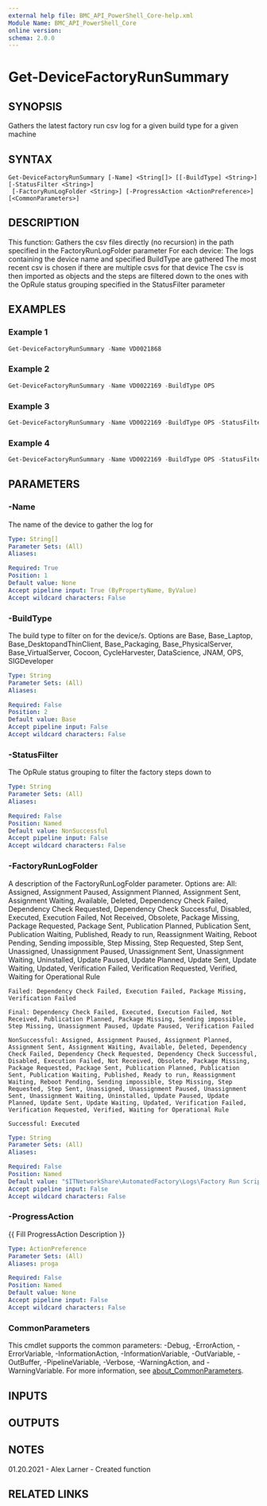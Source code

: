 ```yaml
---
external help file: BMC_API_PowerShell_Core-help.xml
Module Name: BMC_API_PowerShell_Core
online version:
schema: 2.0.0
---
```


# Get-DeviceFactoryRunSummary

## SYNOPSIS

Gathers the latest factory run csv log for a given build type for a given machine

## SYNTAX

```text
Get-DeviceFactoryRunSummary [-Name] <String[]> [[-BuildType] <String>] [-StatusFilter <String>]
 [-FactoryRunLogFolder <String>] [-ProgressAction <ActionPreference>] [<CommonParameters>]
```

## DESCRIPTION

This function:
	Gathers the csv files directly (no recursion) in the path specified in the FactoryRunLogFolder parameter
	For each device:
		The logs containing the device name and specified BuildType are gathered
		The most recent csv is chosen if there are multiple csvs for that device
		The csv is then imported as objects and the steps are filtered down to the ones with the OpRule status grouping specified in the StatusFilter parameter

## EXAMPLES

### Example 1

```PowerShell
Get-DeviceFactoryRunSummary -Name VD0021868
```

### Example 2

```PowerShell
Get-DeviceFactoryRunSummary -Name VD0022169 -BuildType OPS
```

### Example 3

```PowerShell
Get-DeviceFactoryRunSummary -Name VD0022169 -BuildType OPS -StatusFilter Failed
```

### Example 4

```PowerShell
Get-DeviceFactoryRunSummary -Name VD0022169 -BuildType OPS -StatusFilter Failed -FactoryRunLogFolder "$ITNetworkShare\AutomatedFactory\Logs\Factory Run Script\Device Factory Run Summary CSVs"
```

## PARAMETERS

### -Name

The name of the device to gather the log for

```yaml
Type: String[]
Parameter Sets: (All)
Aliases:

Required: True
Position: 1
Default value: None
Accept pipeline input: True (ByPropertyName, ByValue)
Accept wildcard characters: False
```

### -BuildType

The build type to filter on for the device/s.
Options are Base, Base_Laptop, Base_DesktopandThinClient, Base_Packaging, Base_PhysicalServer, Base_VirtualServer, Cocoon, CycleHarvester, DataScience, JNAM, OPS, SIGDeveloper

```yaml
Type: String
Parameter Sets: (All)
Aliases:

Required: False
Position: 2
Default value: Base
Accept pipeline input: False
Accept wildcard characters: False
```

### -StatusFilter

The OpRule status grouping to filter the factory steps down to

```yaml
Type: String
Parameter Sets: (All)
Aliases:

Required: False
Position: Named
Default value: NonSuccessful
Accept pipeline input: False
Accept wildcard characters: False
```

### -FactoryRunLogFolder

A description of the FactoryRunLogFolder parameter.
Options are:
	All: Assigned, Assignment Paused, Assignment Planned, Assignment Sent, Assignment Waiting, Available, Deleted, Dependency Check Failed, Dependency Check Requested, Dependency Check Successful, Disabled, Executed, Execution Failed, Not Received, Obsolete, Package Missing, Package Requested, Package Sent, Publication Planned, Publication Sent, Publication Waiting, Published, Ready to run, Reassignment Waiting, Reboot Pending, Sending impossible, Step Missing, Step Requested, Step Sent, Unassigned, Unassignment Paused, Unassignment Sent, Unassignment Waiting, Uninstalled, Update Paused, Update Planned, Update Sent, Update Waiting, Updated, Verification Failed, Verification Requested, Verified, Waiting for Operational Rule

	Failed: Dependency Check Failed, Execution Failed, Package Missing, Verification Failed

	Final: Dependency Check Failed, Executed, Execution Failed, Not Received, Publication Planned, Package Missing, Sending impossible, Step Missing, Unassignment Paused, Update Paused, Verification Failed

	NonSuccessful: Assigned, Assignment Paused, Assignment Planned, Assignment Sent, Assignment Waiting, Available, Deleted, Dependency Check Failed, Dependency Check Requested, Dependency Check Successful, Disabled, Execution Failed, Not Received, Obsolete, Package Missing, Package Requested, Package Sent, Publication Planned, Publication Sent, Publication Waiting, Published, Ready to run, Reassignment Waiting, Reboot Pending, Sending impossible, Step Missing, Step Requested, Step Sent, Unassigned, Unassignment Paused, Unassignment Sent, Unassignment Waiting, Uninstalled, Update Paused, Update Planned, Update Sent, Update Waiting, Updated, Verification Failed, Verification Requested, Verified, Waiting for Operational Rule

	Successful: Executed

```yaml
Type: String
Parameter Sets: (All)
Aliases:

Required: False
Position: Named
Default value: "$ITNetworkShare\AutomatedFactory\Logs\Factory Run Script\Device Factory Run Summary CSVs"
Accept pipeline input: False
Accept wildcard characters: False
```

### -ProgressAction

{{ Fill ProgressAction Description }}

```yaml
Type: ActionPreference
Parameter Sets: (All)
Aliases: proga

Required: False
Position: Named
Default value: None
Accept pipeline input: False
Accept wildcard characters: False
```

### CommonParameters

This cmdlet supports the common parameters: -Debug, -ErrorAction, -ErrorVariable, -InformationAction, -InformationVariable, -OutVariable, -OutBuffer, -PipelineVariable, -Verbose, -WarningAction, and -WarningVariable. For more information, see [about_CommonParameters](http://go.microsoft.com/fwlink/?LinkID=113216).

## INPUTS

## OUTPUTS

## NOTES

01.20.2021 - Alex Larner - Created function

## RELATED LINKS
